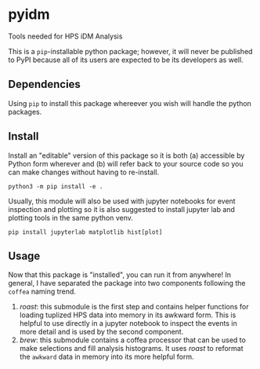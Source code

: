 # pyidm
Tools needed for HPS iDM Analysis

This is a `pip`-installable python package; however, it will never be published to PyPI
because all of its users are expected to be its developers as well.

## Dependencies
Using `pip` to install this package whereever you wish will handle the python packages.

## Install
Install an "editable" version of this package so
it is both (a) accessible by Python form wherever
and (b) will refer back to your source code so 
you can make changes without having to re-install.
```
python3 -m pip install -e .
```
Usually, this module will also be used with jupyter notebooks
for event inspection and plotting so it is also suggested to
install jupyter lab and plotting tools in the same python venv.
```
pip install jupyterlab matplotlib hist[plot]
```

## Usage
Now that this package is "installed", you can run it from anywhere!
In general, I have separated the package into two components following
the `coffea` naming trend.
1. *roast*: this submodule is the first step and contains helper functions
  for loading tuplized HPS data into memory in its awkward form. This is
  helpful to use directly in a jupyter notebook to inspect the events in
  more detail and is used by the second component.
2. *brew*: this submodule contains a coffea processor that can be used
  to make selections and fill analysis histograms. It uses _roast_ to reformat
  the `awkward` data in memory into its more helpful form.

